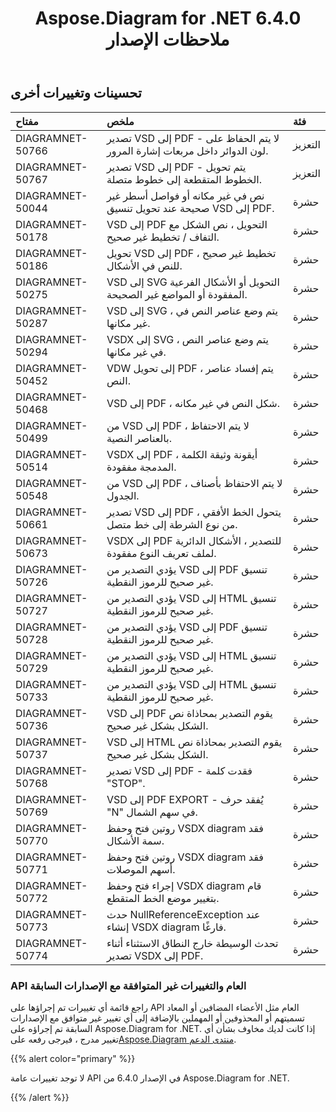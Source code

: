 ﻿---
title: Aspose.Diagram for .NET 6.4.0 ملاحظات الإصدار
type: docs
weight: 80
url: /ar/net/aspose-diagram-for-net-6-4-0-release-notes/
---
## **تحسينات وتغييرات أخرى**

|**مفتاح** |**ملخص** |**فئة** |
|:- |:- |:- |
|DIAGRAMNET-50766 | تصدير VSD إلى PDF - لا يتم الحفاظ على لون الدوائر داخل مربعات إشارة المرور.| التعزيز|
|DIAGRAMNET-50767 | تصدير VSD إلى PDF - يتم تحويل الخطوط المتقطعة إلى خطوط متصلة.| التعزيز|
|DIAGRAMNET-50044 | نص في غير مكانه أو فواصل أسطر غير صحيحة عند تحويل تنسيق VSD إلى PDF.| حشرة|
|DIAGRAMNET-50178 | VSD إلى PDF التحويل ، نص الشكل مع التفاف / تخطيط غير صحيح.| حشرة|
|DIAGRAMNET-50186 | تحويل VSD إلى PDF ، تخطيط غير صحيح للنص في الأشكال.| حشرة|
|DIAGRAMNET-50275 | VSD إلى SVG التحويل أو الأشكال الفرعية المفقودة أو المواضع غير الصحيحة.| حشرة|
|DIAGRAMNET-50287 | VSD إلى SVG ، يتم وضع عناصر النص في غير مكانها.| حشرة|
|DIAGRAMNET-50294 | VSDX إلى SVG ، يتم وضع عناصر النص في غير مكانها.| حشرة|
|DIAGRAMNET-50452 | VDW إلى تحويل PDF ، يتم إفساد عناصر النص.| حشرة|
|DIAGRAMNET-50468 |VSD إلى PDF ، شكل النص في غير مكانه.| حشرة|
|DIAGRAMNET-50499 | من VSD إلى PDF ، لا يتم الاحتفاظ بالعناصر النصية.| حشرة|
|DIAGRAMNET-50514 | VSDX إلى PDF ، أيقونة وثيقة الكلمة المدمجة مفقودة.| حشرة|
|DIAGRAMNET-50548 | من VSD إلى PDF ، لا يتم الاحتفاظ بأصناف الجدول.| حشرة|
|DIAGRAMNET-50661 | تصدير VSD إلى PDF ، يتحول الخط الأفقي من نوع الشرطة إلى خط متصل.| حشرة|
|DIAGRAMNET-50673 | VSDX إلى PDF للتصدير ، الأشكال الدائرية لملف تعريف النوع مفقودة.| حشرة|
|DIAGRAMNET-50726 | يؤدي التصدير من VSD إلى PDF تنسيق غير صحيح للرموز النقطية.| حشرة|
|DIAGRAMNET-50727 | يؤدي التصدير من VSD إلى HTML تنسيق غير صحيح للرموز النقطية.| حشرة|
|DIAGRAMNET-50728 | يؤدي التصدير من VSD إلى PDF تنسيق غير صحيح للرموز النقطية.| حشرة|
|DIAGRAMNET-50729 | يؤدي التصدير من VSD إلى HTML تنسيق غير صحيح للرموز النقطية.| حشرة|
|DIAGRAMNET-50733 | يؤدي التصدير من VSD إلى HTML تنسيق غير صحيح للرموز النقطية.| حشرة|
|DIAGRAMNET-50736 | VSD إلى PDF يقوم التصدير بمحاذاة نص الشكل بشكل غير صحيح.| حشرة|
|DIAGRAMNET-50737 | VSD إلى HTML يقوم التصدير بمحاذاة نص الشكل بشكل غير صحيح.| حشرة|
|DIAGRAMNET-50768 | تصدير VSD إلى PDF - فقدت كلمة "STOP".| حشرة|
|DIAGRAMNET-50769 | VSD إلى PDF EXPORT - يُفقد حرف "N" في سهم الشمال.| حشرة|
|DIAGRAMNET-50770 | روتين فتح وحفظ VSDX diagram فقد سمة الأشكال.| حشرة|
|DIAGRAMNET-50771 | روتين فتح وحفظ VSDX diagram فقد أسهم الموصلات.| حشرة|
|DIAGRAMNET-50772 |إجراء فتح وحفظ VSDX diagram قام بتغيير موضع الخط المتقطع.| حشرة|
|DIAGRAMNET-50773 | حدث NullReferenceException عند إنشاء VSDX diagram فارغًا.| حشرة|
|DIAGRAMNET-50774 | تحدث الوسيطة خارج النطاق الاستثناء أثناء تصدير VSDX إلى PDF.| حشرة|
### **API العام والتغييرات غير المتوافقة مع الإصدارات السابقة**
راجع قائمة أي تغييرات تم إجراؤها على API العام مثل الأعضاء المضافين أو المعاد تسميتهم أو المحذوفين أو المهملين بالإضافة إلى أي تغيير غير متوافق مع الإصدارات السابقة تم إجراؤه على Aspose.Diagram for .NET. إذا كانت لديك مخاوف بشأن أي تغيير مدرج ، فيرجى رفعه على[Aspose.Diagram منتدى الدعم](https://forum.aspose.com/c/diagram/17).

{{% alert color="primary" %}} 

لا توجد تغييرات عامة API في الإصدار 6.4.0 من Aspose.Diagram for .NET.

{{% /alert %}}
